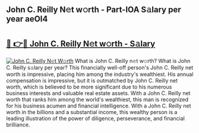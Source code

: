 ## John C. Reilly N𝚎t w𝚘rth - Part-IOA S𝚊lary per year aeOI4

# <h2><a href="http://gc3yak9.nevu.top/?p=John+C.+Reilly">🔗 👉🔴 John C. Reilly N𝚎t w𝚘rth - S𝚊lary</a></h2>

[![John C. Reilly N𝚎t W𝚘rth](https://i.imgur.com/Oavwk0R.jpeg)](http://gc3yak9.nevu.top/?p=John+C.+Reilly)
What is John C. Reilly n𝚎t w𝚘rth? What is John C. Reilly s𝚊lary per year?
This financially well-off person's John C. Reilly net worth is impressive, placing him among the industry's wealthiest. His annual compensation is impressive, but it is outmatched by John C. Reilly net worth, which is believed to be more significant due to his numerous business interests and valuable real estate assets. With a John C. Reilly net worth that ranks him among the world's wealthiest, this man is recognized for his business acumen and financial intelligence. With a John C. Reilly net worth in the billions and a substantial income, this wealthy person is a leading illustration of the power of diligence, perseverance, and financial brilliance.
